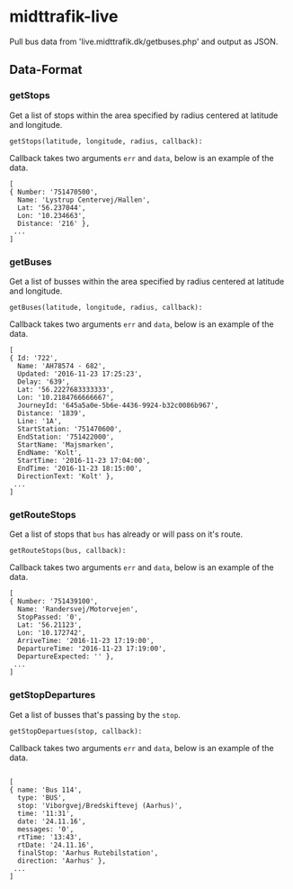 # midttrafik-live
Pull bus data from 'live.midttrafik.dk/getbuses.php' and output as JSON.

## Data-Format
### getStops
Get a list of stops within the area specified by radius centered at latitude and longitude. 
```
getStops(latitude, longitude, radius, callback):
```
Callback takes two arguments `err` and `data`,  below is an example of the data. 
```
[
{ Number: '751470500',
  Name: 'Lystrup Centervej/Hallen',
  Lat: '56.237044',
  Lon: '10.234663',
  Distance: '216' }, 
 ... 
]
```
### getBuses
Get a list of busses within the area specified by radius centered at latitude and longitude. 
```
getBuses(latitude, longitude, radius, callback):
```
Callback takes two arguments `err` and `data`,  below is an example of the data. 
```
[
{ Id: '722',
  Name: 'AH78574 - 682',
  Updated: '2016-11-23 17:25:23',
  Delay: '639',
  Lat: '56.2227683333333',
  Lon: '10.2184766666667',
  JourneyId: '645a5a0e-5b6e-4436-9924-b32c0086b967',
  Distance: '1839',
  Line: '1A',
  StartStation: '751470600',
  EndStation: '751422000',
  StartName: 'Majsmarken',
  EndName: 'Kolt',
  StartTime: '2016-11-23 17:04:00',
  EndTime: '2016-11-23 18:15:00',
  DirectionText: 'Kolt' }, 
 ... 
] 
```
### getRouteStops
Get a list of stops that `bus` has already or will pass on it's route. 
```
getRouteStops(bus, callback):
```
Callback takes two arguments `err` and `data`,  below is an example of the data. 
```
[
{ Number: '751439100',
  Name: 'Randersvej/Motorvejen',
  StopPassed: '0',
  Lat: '56.21123',
  Lon: '10.172742',
  ArriveTime: '2016-11-23 17:19:00',
  DepartureTime: '2016-11-23 17:19:00',
  DepartureExpected: '' }, 
 ... 
] 
```
### getStopDepartures
Get a list of busses that's passing by the `stop`.
```
getStopDepartues(stop, callback):
```
Callback takes two arguments `err` and `data`,  below is an example of the data. 
```

[
{ name: 'Bus 114',
  type: 'BUS',
  stop: 'Viborgvej/Bredskiftevej (Aarhus)',
  time: '11:31',
  date: '24.11.16',
  messages: '0',
  rtTime: '13:43',
  rtDate: '24.11.16',
  finalStop: 'Aarhus Rutebilstation',
  direction: 'Aarhus' },
 ...
]
```
